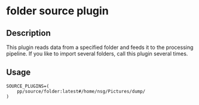 # folder source plugin

## Description

This plugin reads data from a specified folder and feeds it to the processing pipeline. If you like to import several folders, call this plugin several times.

## Usage

```
SOURCE_PLUGINS=(
    pp/source/folder:latest#/home/nsg/Pictures/dump/
)
```
